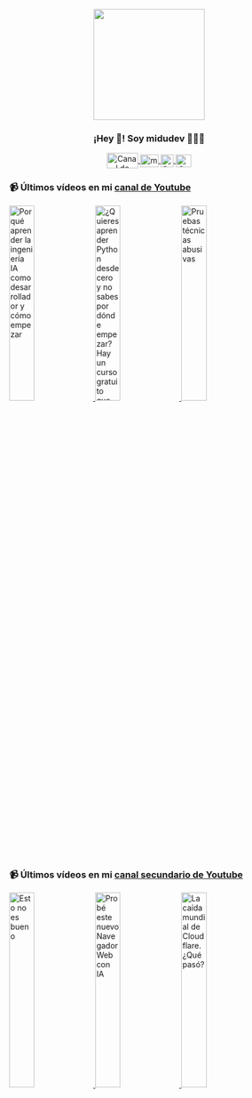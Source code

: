 <p align="center" width="300">
   <img align="center" width="200" src="https://user-images.githubusercontent.com/1561955/106762302-fda9de00-6635-11eb-99be-3ef744e60c0e.png" />
   <h3 align="center">¡Hey 👋! Soy midudev 👨🏻‍💻</h3>
</p>

<p align="center">
   <a href="https://twitch.tv/midudev" target="blank">
    <img align="center" src="https://upload.wikimedia.org/wikipedia/commons/c/ce/Twitch_logo_2019.svg" alt="Canal de Twitch de midudev" height="28px" width="56px" />
  </a>
  <span style="width: 8px;"> </span>
   <a href="https://youtube.com/midudev" target="blank">
    <img align="center" src="https://upload.wikimedia.org/wikipedia/commons/0/09/YouTube_full-color_icon_%282017%29.svg" alt="midudev" height="23px" width="33px" />
  </a>
  <span style="width: 8px;"> </span>
  <a href="https://instagram.com/midu.dev" target="blank">
    <img align="center" src="https://upload.wikimedia.org/wikipedia/commons/e/e7/Instagram_logo_2016.svg" alt="Canal de Instagram de midu.dev" height="23px" width="23px" />
  </a>
  <span style="width: 8px;"> </span>
  <a href="https://twitter.com/midudev" target="blank">
    <img align="center" src="https://upload.wikimedia.org/wikipedia/commons/thumb/6/6f/Logo_of_Twitter.svg/2491px-Logo_of_Twitter.svg.png" alt="Canal de Twitter de midudev" height="23px" width="28px" />
  </a>
</p>

### 📹 Últimos vídeos en mi [canal de Youtube](https://youtube.com/midudev?sub_confirmation=1)

<a href='https://youtu.be/wBowRKZXx0I' target='_blank'>
  <img width='30%' src='https://img.youtube.com/vi/wBowRKZXx0I/mqdefault.jpg' alt='Por qué aprender la ingeniería IA como desarrollador y cómo empezar' />
</a>
<a href='https://youtu.be/QLQge6nEPU0' target='_blank'>
  <img width='30%' src='https://img.youtube.com/vi/QLQge6nEPU0/mqdefault.jpg' alt='¿Quieres aprender Python desde cero y no sabes por dónde empezar?  Hay un curso gratuito que te guía' />
</a>
<a href='https://youtu.be/c2Xoqji5oxI' target='_blank'>
  <img width='30%' src='https://img.youtube.com/vi/c2Xoqji5oxI/mqdefault.jpg' alt='Pruebas técnicas abusivas' />
</a>

### 📹 Últimos vídeos en mi [canal secundario de Youtube](https://youtube.com/midulive?sub_confirmation=1)

<a href='https://youtu.be/Kbsk5zDkH0Y' target='_blank'>
  <img width='30%' src='https://img.youtube.com/vi/Kbsk5zDkH0Y/mqdefault.jpg' alt='Esto no es bueno' />
</a>
<a href='https://youtu.be/oDu4SBRLDaw' target='_blank'>
  <img width='30%' src='https://img.youtube.com/vi/oDu4SBRLDaw/mqdefault.jpg' alt='Probé este nuevo Navegador Web con IA' />
</a>
<a href='https://youtu.be/DrhoWjw__nI' target='_blank'>
  <img width='30%' src='https://img.youtube.com/vi/DrhoWjw__nI/mqdefault.jpg' alt='La caída mundial de Cloudflare. ¿Qué pasó?' />
</a>